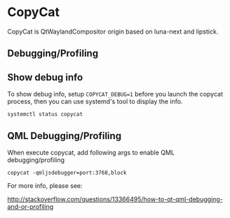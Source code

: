 
CopyCat
============

CopyCat is QtWaylandCompositor origin based on luna-next and lipstick.


Debugging/Profiling
--------------------

## Show debug info

To show debug info, setup `COPYCAT_DEBUG=1` before you launch the
copycat process, then you can use systemd's tool to display the
info.

```
systemctl status copycat
```

## QML Debugging/Profiling

When execute copycat, add following args to enable QML
debugging/profiling

```
copycat -qmljsdebugger=port:3768,block
```

For more info, please see:

  http://stackoverflow.com/questions/13366495/how-to-qt-qml-debugging-and-or-profiling
